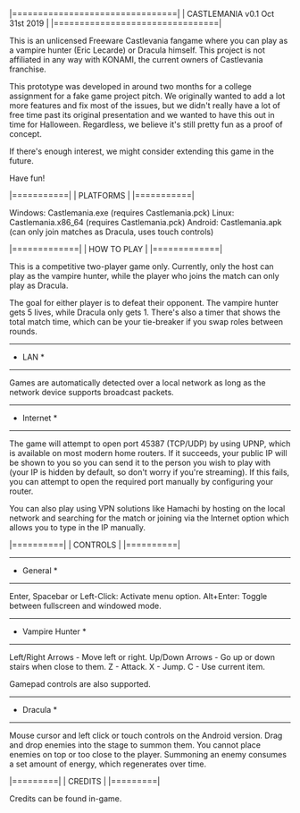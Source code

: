 |================================|
| CASTLEMANIA v0.1 Oct 31st 2019 |
|================================|

 This is an unlicensed Freeware Castlevania fangame where you can play as a vampire
 hunter (Eric Lecarde) or Dracula himself. This project is not affiliated in any way
 with KONAMI, the current owners of Castlevania franchise.
 
 This prototype was developed in around two months for a college assignment for a 
 fake game project pitch. We originally wanted to add a lot more features and fix
 most of the issues, but we didn't really have a lot of free time past its original 
 presentation and we wanted to have this out in time for Halloween. Regardless, we 
 believe it's still pretty fun as a proof of concept.

 If there's enough interest, we might consider extending this game in the future.

 Have fun!

|===========|
| PLATFORMS |
|===========|

 Windows: Castlemania.exe (requires Castlemania.pck)
 Linux: Castlemania.x86_64 (requires Castlemania.pck)
 Android: Castlemania.apk (can only join matches as Dracula, uses touch controls)

|=============|
| HOW TO PLAY |
|=============|

 This is a competitive two-player game only. Currently, only the host can play as 
 the vampire hunter, while the player who joins the match can only play as Dracula.
 
 The goal for either player is to defeat their opponent. The vampire hunter gets 5
 lives, while Dracula only gets 1. There's also a timer that shows the total match 
 time, which can be your tie-breaker if you swap roles between rounds.

 *******
 * LAN *
 *******

  Games are automatically detected over a local network as long as the network device 
  supports broadcast packets.

 ************
 * Internet *
 ************

  The game will attempt to open port 45387 (TCP/UDP) by using UPNP, which is available 
  on most modern home routers. If it succeeds, your public IP will be shown to you 
  so you can send it to the person you wish to play with (your IP is hidden by default, 
  so don't worry if you're streaming). If this fails, you can attempt to open the required 
  port manually by configuring your router.

  You can also play using VPN solutions like Hamachi by hosting on the local network 
  and searching for the match or joining via the Internet option which allows you to 
  type in the IP manually.

|==========|
| CONTROLS |
|==========|

 ***********
 * General *
 ***********

  Enter, Spacebar or Left-Click: Activate menu option.
  Alt+Enter: Toggle between fullscreen and windowed mode.

 ******************
 * Vampire Hunter *
 ******************

  Left/Right Arrows - Move left or right.
  Up/Down Arrows - Go up or down stairs when close to them.
  Z - Attack.
  X - Jump.
  C - Use current item.

  Gamepad controls are also supported.

 ***********
 * Dracula *
 ***********

  Mouse cursor and left click or touch controls on the Android version.
  Drag and drop enemies into the stage to summon them. You cannot place enemies
  on top or too close to the player. Summoning an enemy consumes a set amount of
  energy, which regenerates over time.

|=========|
| CREDITS |
|=========|

 Credits can be found in-game.